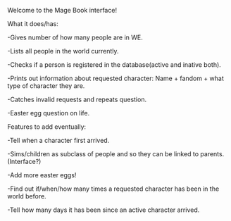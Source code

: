 Welcome to the Mage Book interface!

What it does/has: 

-Gives number of how many people are in WE.

-Lists all people in the world currently.

-Checks if a person is registered in the database(active and inative both).

-Prints out information about requested character: Name + fandom + what type of character they are.

-Catches invalid requests and repeats question.

-Easter egg question on life.


Features to add eventually:

-Tell when a character first arrived.

-Sims/children as subclass of people and so they can be linked to parents. (Interface?)

-Add more easter eggs!

-Find out if/when/how many times a requested character has been in the world before.

-Tell how many days it has been since an active character arrived.
